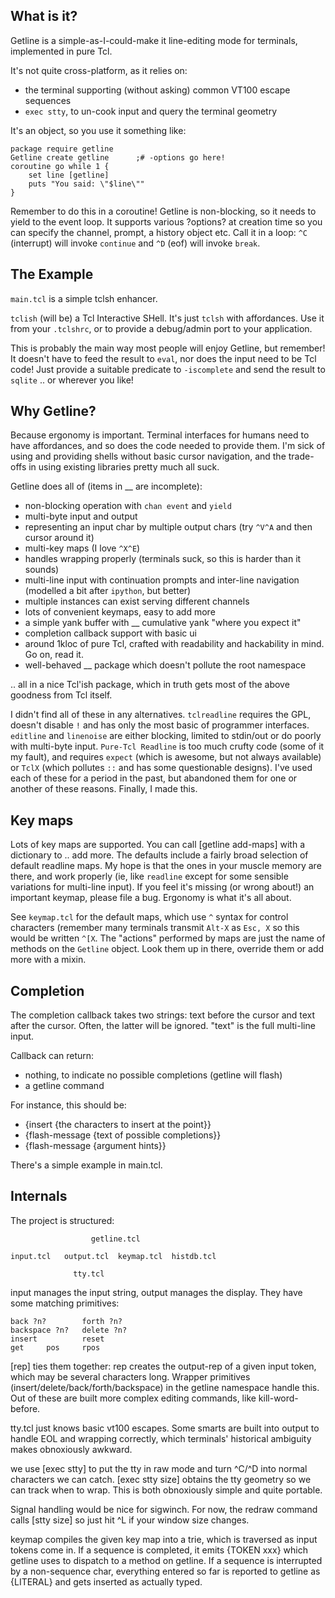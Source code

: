 ## What is it?

Getline is a simple-as-I-could-make it line-editing mode for terminals, implemented in pure Tcl.

It's not quite cross-platform, as it relies on:

 - the terminal supporting (without asking) common VT100 escape sequences
 - `exec stty`, to un-cook input and query the terminal geometry

It's an object, so you use it something like:

    package require getline
    Getline create getline      ;# -options go here!
    coroutine go while 1 {
        set line [getline]
        puts "You said: \"$line\""
    }

Remember to do this in a coroutine!  Getline is non-blocking, so it needs to yield to the event loop.
It supports various ?options? at creation time so you can specify the channel, prompt, a history object etc.
Call it in a loop:  `^C` (interrupt) will invoke `continue` and `^D` (eof) will invoke `break`.


## The Example

`main.tcl` is a simple tclsh enhancer.

`tclish` (will be) a Tcl Interactive SHell.  It's just `tclsh` with affordances.
Use it from your `.tclshrc`, or to provide a debug/admin port to your application.

This is probably the main way most people will enjoy Getline, but remember!  It doesn't have to feed the result to `eval`, nor does the input need to be Tcl code!  Just provide a suitable predicate to `-iscomplete` and send the result to `sqlite` .. or wherever you like!


## Why Getline?

Because ergonomy is important.  Terminal interfaces for humans need to have affordances, and so does the code needed to provide them.
I'm sick of using and providing shells without basic cursor navigation, and the trade-offs in using existing libraries pretty much all suck.

Getline does all of (items in __ are incomplete):

 - non-blocking operation with `chan event` and `yield`
 - multi-byte input and output
 - representing an input char by multiple output chars (try `^V^A` and then cursor around it)
 - multi-key maps (I love `^X^E`)
 - handles wrapping properly (terminals suck, so this is harder than it sounds)
 - multi-line input with continuation prompts and inter-line navigation (modelled a bit after `ipython`, but better)
 - multiple instances can exist serving different channels
 - lots of convenient keymaps, easy to add more
 - a simple yank buffer with __ cumulative yank "where you expect it"
 - completion callback support with basic ui
 - around 1kloc of pure Tcl, crafted with readability and hackability in mind.  Go on, read it.
 - well-behaved __ package which doesn't pollute the root namespace

.. all in a nice Tcl'ish package, which in truth gets most of the above goodness from Tcl itself.

I didn't find all of these in any alternatives.  `tclreadline` requires the GPL, doesn't disable `!` and has only the most basic of programmer interfaces.  `editline` and `linenoise` are either blocking, limited to stdin/out or do poorly with multi-byte input.  `Pure-Tcl Readline` is too much crufty code (some of it my fault), and requires `expect` (which is awesome, but not always available) or `TclX` (which pollutes `::` and has some questionable designs).  I've used each of these for a period in the past, but abandoned them for one or another of these reasons.  Finally, I made this.


## Key maps

Lots of key maps are supported.  You can call [getline add-maps] with a dictionary to .. add more.
The defaults include a fairly broad selection of default readline maps.
My hope is that the ones in your muscle memory are there, and work properly (ie, like `readline` except for some sensible variations for multi-line input).
If you feel it's missing (or wrong about!) an important keymap, please file a bug.  Ergonomy is what it's all about.

See `keymap.tcl` for the default maps, which use `^` syntax for control characters (remember many terminals transmit `Alt-X` as `Esc, X` so this would be written `^[X`.
The "actions" performed by maps are just the name of methods on the `Getline` object.  Look them up in there, override them or add more with a mixin.


## Completion

The completion callback takes two strings:  text before the cursor and text after the cursor.  Often, the latter will be ignored.  "text" is the full multi-line input.

Callback can return:
 - nothing, to indicate no possible completions (getline will flash)
 - a getline command

For instance, this should be:
 - {insert {the characters to insert at the point}}
 - {flash-message {text of possible completions}}
 - {flash-message {argument hints}}

There's a simple example in main.tcl.


## Internals

The project is structured:

                      getline.tcl

    input.tcl   output.tcl  keymap.tcl  histdb.tcl

                  tty.tcl

input manages the input string, output manages the display.  They have some matching primitives:

    back ?n?        forth ?n?
    backspace ?n?   delete ?n?
    insert          reset
    get     pos     rpos

[rep] ties them together:  rep creates the output-rep of a given input token, which may be several characters long.  Wrapper primitives (insert/delete/back/forth/backspace) in the getline namespace handle this.  Out of these are built more complex editing commands, like kill-word-before.

tty.tcl just knows basic vt100 escapes.  Some smarts are built into output to handle EOL and wrapping correctly, which terminals' historical ambiguity makes obnoxiously awkward.

we use [exec stty] to put the tty in raw mode and turn ^C/^D into normal characters we can catch.  [exec stty size] obtains the tty geometry so we can track when to wrap.  This is both obnoxiously simple and quite portable.

Signal handling would be nice for sigwinch.  For now, the redraw command calls [stty size] so just hit ^L if your window size changes.

keymap compiles the given key map into a trie, which is traversed as input tokens come in.  If a sequence is completed, it emits {TOKEN xxx} which getline uses to dispatch to a method on getline.  If a sequence is interrupted by a non-sequence char, everything entered so far is reported to getline as {LITERAL} and gets inserted as actually typed.

